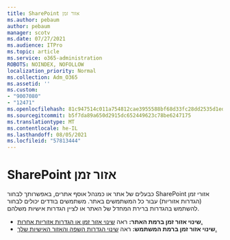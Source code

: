 ```yaml
---
title: SharePoint אזור זמן
ms.author: pebaum
author: pebaum
manager: scotv
ms.date: 07/27/2021
ms.audience: ITPro
ms.topic: article
ms.service: o365-administration
ROBOTS: NOINDEX, NOFOLLOW
localization_priority: Normal
ms.collection: Adm_O365
ms.assetid: ''
ms.custom:
- "9007080"
- "12471"
ms.openlocfilehash: 81c947514c011a754812cae3955588bf68d33fc28dd2535d1ed3d180cb89a08a
ms.sourcegitcommit: b5f7da89a650d2915dc652449623c78be6247175
ms.translationtype: MT
ms.contentlocale: he-IL
ms.lasthandoff: 08/05/2021
ms.locfileid: "57813444"
---
```

# <a name="sharepoint-time-zone-settings"></a>SharePoint אזור זמן

כבעלים של אתר או כמנהל אוסף אתרים, באפשרותך לבחור SharePoint אזורי זמן (הגדרות אזוריות) עבור כל המשתמשים באתר. משתמשים בודדים יכולים לבחור להשתמש בהגדרות ברירת המחדל של האתר או לציין הגדרות אישיות משלהם. 

- **שינוי אזור זמן ברמת האתר:** ראה [שינוי אזור זמן או הגדרות אזוריות אחרות.](https://support.microsoft.com/office/change-regional-settings-for-a-site-e9e189c7-16e3-45d3-a090-770be6e83c1a) 
- **שינוי אזור זמן ברמת המשתמש:** ראה [שינוי הגדרות השפה והאזור האישיות שלך.](https://support.microsoft.com/office/change-your-personal-language-and-region-settings-caa1fccc-bcdb-42f3-9e5b-45957647ffd7) 

